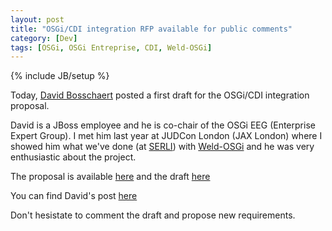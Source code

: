 ```yaml
---
layout: post
title: "OSGi/CDI integration RFP available for public comments"
category: [Dev]
tags: [OSGi, OSGi Entreprise, CDI, Weld-OSGi]
---
```

{% include JB/setup %}



Today, <a href="http://www.blogger.com/profile/13786738766478890804">David Bosschaert</a> posted a first draft for the OSGi/CDI integration proposal. 

David is a JBoss employee and he is co-chair of the OSGi EEG (Enterprise Expert Group). I met him last year at JUDCon London (JAX London) where I showed him what we've done (at <a href="http://www.serli.com">SERLI</a>) with <a href="https://github.com/mathieuancelin/weld-osgi">Weld-OSGi</a> and he was very enthusiastic about the project.

The proposal is available <a href="https://www.osgi.org/bugzilla/show_bug.cgi?id=141">here</a> and the draft <a href="https://www.osgi.org/bugzilla/attachment.cgi?id=19">here</a> 

You can find David's post <a href="http://blog.osgi.org/2012/05/osgicdi-integration-rfp-available-for.html">here</a>


Don't hesistate to comment the draft and propose new requirements.